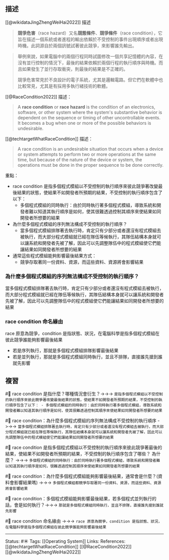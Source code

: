 
## 描述
[[@wikidataJingZhengWeiHai2022]] 描述
> **競爭危害**（race hazard）又名**競態條件**、**競爭條件**（race condition），它旨在描述一個系統或者進程的輸出依賴於不受控制的事件出現順序或者出現時機。此詞源自於兩個訊號試著彼此競爭，來影響誰先輸出。

> 舉例來說，如果電腦中的兩個行程同時試圖修改一個共享記憶體的內容，在沒有並行控制的情況下，最後的結果依賴於兩個行程的執行順序與時機。而且如果發生了並行存取衝突，則最後的結果是不正確的。
> 
> 競爭危害常見於不良設計的電子系統，尤其是邏輯電路。但它們在軟體中也比較常見，尤其是有採用多執行緒技術的軟體。

[[@RaceCondition2022]] 描述：
> A **race condition** or **race hazard** is the condition of an electronics, software, or other system where the system's substantive behavior is dependent on the sequence or timing of other uncontrollable events. It becomes a bug when one or more of the possible behaviors is undesirable.

[[@techtargetWhatRaceCondition]] 描述：
> A race condition is an undesirable situation that occurs when a device or system attempts to perform two or more operations at the same time, but because of the nature of the device or system, the operations must be done in the proper sequence to be done correctly.




重點：
- race condition 是指多個程式模組以不受控制的執行順序來彼此競爭著改變最後結果的狀態，使結果不如開發者所預期的結果，不受控制的執行順序包含了以下：
	- 多個程式模組的同時執行：由於同時執行著多個程式模組，導致系統和開發者難以知道其執行順序是如何，使其很難透過控制其順序來使結果如同開發者所想要的結果
- 為什麼多個程式模組的序列無法構成不受控制的執行順序？
	- 當多個程式模組排隊著去執行時，肯定只有少部分或者還沒有程式模組去被執行，而大部分程式模組就已經在隊伍等候執行，其隊伍結構本身就可以讓系統和開發者先被了解，因此可以先調整隊伍中的程式模組使它們能讓結果如同開發者所想要的結果
- 通常這些程式模組能夠影響最後結果方式：
	- 競爭存取著同一份資料、資源，而這些資料、資源將會影響結果


### 為什麼多個程式模組的序列無法構成不受控制的執行順序？
當多個程式模組排隊著去執行時，肯定只有少部分或者還沒有程式模組去被執行，而大部分程式模組就已經在隊伍等候執行，其隊伍結構本身就可以讓系統和開發者先被了解，因此可以先調整隊伍中的程式模組使它們能讓結果如同開發者所想要的結果

### race condition 命名緣由
race 原意為競爭，condition 是指狀態、狀況，在電腦科學是指多個程式模組在彼此競爭誰能夠影響最後結果
- 若是序列執行，那就是多個程式模組排隊影響最後結果
- 若是並列執行，那就是多個程式模組同時執行，並且不排隊，直接誰先搶到誰就先影響
## 複習


#🧠 race condition 是指什麼？哪種情況會衍生？->->-> `是指多個程式模組以不受控制的執行順序來彼此競爭著改變最後結果的狀態，使結果不如開發者所預期的結果，不受控制的執行順序包含了以下： - 多個程式模組的同時執行：由於同時執行著多個程式模組，導致系統和開發者難以知道其執行順序是如何，使其很難透過控制其順序來使結果如同開發者所想要的結果`
<!--SR:!2022-12-17,80,208-->


#🧠 race condition：為什麼多個程式模組的序列無法構成不受控制的執行順序 ->->-> `當多個程式模組排隊著去執行時，肯定只有少部分或者還沒有程式模組去被執行，而大部分程式模組就已經在隊伍等候執行，其隊伍結構本身就可以讓系統和開發者先被了解，因此可以先調整隊伍中的程式模組使它們能讓結果如同開發者所想要的結果`
<!--SR:!2023-05-07,191,250-->


#🧠 race condition 是指多個程式模組以不受控制的執行順序來彼此競爭著最後的結果，使結果不如開發者所預期的結果，不受控制的執行順序包含了哪些？ 為什麼？ ->->-> `多個程式模組的同時執行：由於同時執行著多個程式模組，導致系統和開發者難以知道其執行順序是如何，很難透過控制其順序來使結果如同開發者所想要的結果`
<!--SR:!2022-11-25,76,230-->

#🧠 race condition：為什麼多個程式模組能夠影響最後結果，通常會是什麼？(資料會影響結果嗎) ->->-> `多個程式模組都競爭存取著同一份資料、資源，而這些資料、資源將會影響結果`
<!--SR:!2023-05-26,188,230-->


#🧠  race condition：多個程式模組能夠影響最後結果，若多個程式並列執行的話，會是如何執行？->->-> `那就是多個程式模組同時執行，並且不排隊，直接誰先搶到誰就先影響`
<!--SR:!2023-05-21,186,230-->


#🧠 race condition 命名緣由 ->->-> `race 原意為競爭，condition 是指狀態、狀況，在電腦科學是指多個程式模組在彼此競爭誰能夠影響最後結果`
<!--SR:!2023-04-30,185,250-->

---
Status: #☀️ 
Tags:
[[Operating System]]
Links:
References:
[[@techtargetWhatRaceCondition]]
[[@RaceCondition2022]]
[[@wikidataJingZhengWeiHai2022]]
